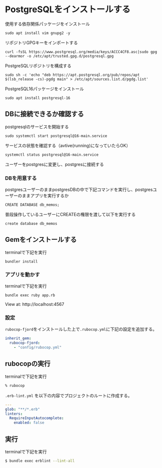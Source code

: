 # PostgreSQLをインストールする
使用する依存関係パッケージをインストール
```
sudo apt install vim gnupg2 -y
```
リポジトリGPGキーをインポートする
```
curl -fsSL https://www.postgresql.org/media/keys/ACCC4CF8.asc|sudo gpg --dearmor -o /etc/apt/trusted.gpg.d/postgresql.gpg
```
PostgreSQLリポジトリを構成する
```
sudo sh -c 'echo "deb https://apt.postgresql.org/pub/repos/apt $(lsb_release -cs)-pgdg main" > /etc/apt/sources.list.d/pgdg.list'
```
PostgreSQL16パッケージをインストール
```
sudo apt install postgresql-16
```
## DBに接続できるか確認する
postgresqlのサービスを開始する
```
sudo systemctl start postgresql@16-main.service
```
サービスの状態を確認する（avtive(running)になっていたらOK）
```
systemctl status postgresql@16-main.service
```
ユーザーをpostgresに変更し、postgresに接続する
### DBを用意する

postgresユーザーのままpostgresDBの中で下記コマンドを実行し、postgresユーザーのままアプリを実行するか
```
CREATE DATABASE db_memos;
```

普段操作しているユーザーにCREATEの権限を渡して以下を実行する
```
create database db_memos
```

## Gemをインストールする

terminalで下記を実行
```
bundler install
```
### アプリを動かす
terminalで下記を実行
```
bundle exec ruby app.rb
```

View at: http://localhost:4567

### 設定

`rubocop-fjord`をインストールした上で`.rubocop.yml`に下記の設定を追加する。

```yml
inherit_gem:
  rubocop-fjord:
    - "config/rubocop.yml"
```
## rubocopの実行

terminalで下記を実行

```zsh
% rubocop
```

`.erb-lint.yml` を以下の内容でプロジェクトのルートに作成する。

```yaml
---
glob: "**/*.erb"
linters:
  RequireInputAutocomplete:
    enabled: false
```
## 実行

terminalで下記を実行

```sh
$ bundle exec erblint --lint-all
```
